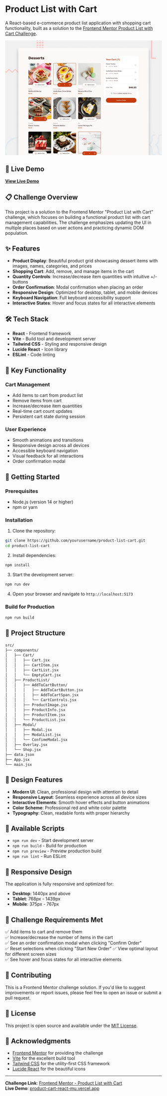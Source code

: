 # Product List with Cart

A React-based e-commerce product list application with shopping cart functionality, built as a solution to the [Frontend Mentor Product List with Cart Challenge](https://www.frontendmentor.io/challenges/product-list-with-cart-5MmqLVAp_d).

![Project Preview](./public/preview.jpg)

## 🚀 Live Demo

**[View Live Demo](https://product-cart-react-mu.vercel.app/)**

## 📋 Challenge Overview

This project is a solution to the Frontend Mentor "Product List with Cart" challenge, which focuses on building a functional product list with cart management capabilities. The challenge emphasizes updating the UI in multiple places based on user actions and practicing dynamic DOM population.

## ✨ Features

-   **Product Display**: Beautiful product grid showcasing dessert items with images, names, categories, and prices
-   **Shopping Cart**: Add, remove, and manage items in the cart
-   **Quantity Controls**: Increase/decrease item quantities with intuitive +/- buttons
-   **Order Confirmation**: Modal confirmation when placing an order
-   **Responsive Design**: Optimized for desktop, tablet, and mobile devices
-   **Keyboard Navigation**: Full keyboard accessibility support
-   **Interactive States**: Hover and focus states for all interactive elements

## 🛠️ Tech Stack

-   **React** - Frontend framework
-   **Vite** - Build tool and development server
-   **Tailwind CSS** - Styling and responsive design
-   **Lucide React** - Icon library
-   **ESLint** - Code linting

## 🎯 Key Functionality

### Cart Management

-   Add items to cart from product list
-   Remove items from cart
-   Increase/decrease item quantities
-   Real-time cart count updates
-   Persistent cart state during session

### User Experience

-   Smooth animations and transitions
-   Responsive design across all devices
-   Accessible keyboard navigation
-   Visual feedback for all interactions
-   Order confirmation modal

## 🚀 Getting Started

### Prerequisites

-   Node.js (version 14 or higher)
-   npm or yarn

### Installation

1. Clone the repository:

```bash
git clone https://github.com/yourusername/product-list-cart.git
cd product-list-cart
```

2. Install dependencies:

```bash
npm install
```

3. Start the development server:

```bash
npm run dev
```

4. Open your browser and navigate to `http://localhost:5173`

### Build for Production

```bash
npm run build
```

## 📁 Project Structure

```
src/
├── components/
│   ├── Cart/
│   │   ├── Cart.jsx
│   │   ├── CartItem.jsx
│   │   ├── CartList.jsx
│   │   └── EmptyCart.jsx
│   ├── ProductList/
│   │   ├── AddToCartButton/
│   │   │   ├── AddToCartButton.jsx
│   │   │   ├── AddToCartSpan.jsx
│   │   │   └── CartControls.jsx
│   │   ├── ProductImage.jsx
│   │   ├── ProductInfo.jsx
│   │   ├── ProductItem.jsx
│   │   └── ProductList.jsx
│   ├── Modal/
│   │   ├── Modal.jsx
│   │   ├── ModalList.jsx
│   │   └── ConfimeModal.jsx
│   ├── Overlay.jsx
│   └── Shop.jsx
├── data.json
├── App.jsx
└── main.jsx
```

## 🎨 Design Features

-   **Modern UI**: Clean, professional design with attention to detail
-   **Responsive Layout**: Seamless experience across all device sizes
-   **Interactive Elements**: Smooth hover effects and button animations
-   **Color Scheme**: Professional red and white color palette
-   **Typography**: Clean, readable fonts with proper hierarchy

## 🔧 Available Scripts

-   `npm run dev` - Start development server
-   `npm run build` - Build for production
-   `npm run preview` - Preview production build
-   `npm run lint` - Run ESLint

## 📱 Responsive Design

The application is fully responsive and optimized for:

-   **Desktop**: 1440px and above
-   **Tablet**: 768px - 1439px
-   **Mobile**: 375px - 767px

## 🎯 Challenge Requirements Met

✅ Add items to cart and remove them  
✅ Increase/decrease the number of items in the cart  
✅ See an order confirmation modal when clicking "Confirm Order"  
✅ Reset selections when clicking "Start New Order"
✅ View optimal layout for different screen sizes  
✅ See hover and focus states for all interactive elements

## 🤝 Contributing

This is a Frontend Mentor challenge solution. If you'd like to suggest improvements or report issues, please feel free to open an issue or submit a pull request.

## 📄 License

This project is open source and available under the [MIT License](LICENSE).

## 🙏 Acknowledgments

-   [Frontend Mentor](https://www.frontendmentor.io/) for providing the challenge
-   [Vite](https://vitejs.dev/) for the excellent build tool
-   [Tailwind CSS](https://tailwindcss.com/) for the utility-first CSS framework
-   [Lucide React](https://lucide.dev/) for the beautiful icons

---

**Challenge Link**: [Frontend Mentor - Product List with Cart](https://www.frontendmentor.io/challenges/product-list-with-cart-5MmqLVAp_d)  
**Live Demo**: [product-cart-react-mu.vercel.app](https://product-cart-react-mu.vercel.app/)
